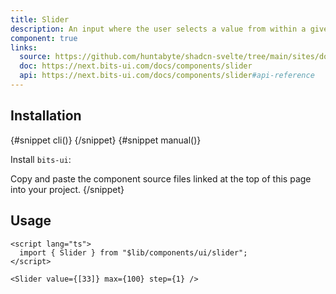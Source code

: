 ```yaml
---
title: Slider
description: An input where the user selects a value from within a given range.
component: true
links:
  source: https://github.com/huntabyte/shadcn-svelte/tree/main/sites/docs/src/lib/registry/default/ui/slider
  doc: https://next.bits-ui.com/docs/components/slider
  api: https://next.bits-ui.com/docs/components/slider#api-reference
---
```


<script>
  import { ComponentPreview, PMAddComp, PMInstall, Step, Steps, InstallTabs } from '$lib/components/docs';
</script>

<ComponentPreview name="slider-demo">

<div></div>

</ComponentPreview>

## Installation

<InstallTabs>
{#snippet cli()}
<PMAddComp name="slider" />
{/snippet}
{#snippet manual()}
<Steps>
<Step>

Install `bits-ui`:

</Step>
<PMInstall command="bits-ui -D" />
<Step>Copy and paste the component source files linked at the top of this page into your project.</Step>
</Steps>
{/snippet}
</InstallTabs>

## Usage

```svelte
<script lang="ts">
  import { Slider } from "$lib/components/ui/slider";
</script>

<Slider value={[33]} max={100} step={1} />
```

